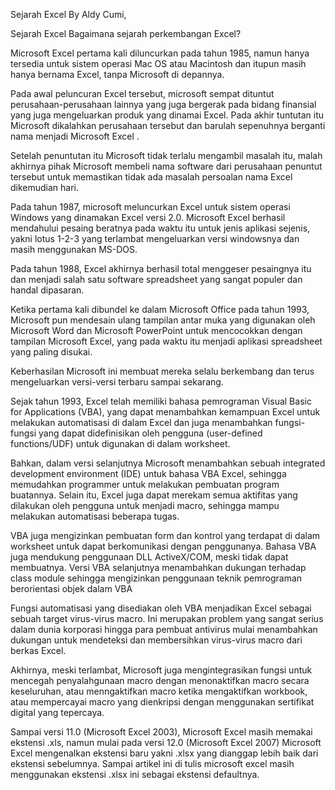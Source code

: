 Sejarah Excel
By Aldy Cumi,

Sejarah Excel
Bagaimana sejarah perkembangan Excel?

Microsoft Excel pertama kali diluncurkan pada tahun 1985, namun hanya tersedia untuk sistem operasi Mac OS atau Macintosh dan itupun masih hanya bernama Excel, tanpa Microsoft di depannya.

Pada awal peluncuran Excel tersebut, microsoft sempat dituntut perusahaan-perusahaan lainnya yang juga bergerak pada bidang finansial yang juga mengeluarkan produk yang dinamai Excel. Pada akhir tuntutan itu Microsoft dikalahkan perusahaan tersebut dan barulah sepenuhnya berganti nama menjadi Microsoft Excel . 

Setelah penuntutan itu Microsoft tidak terlalu mengambil masalah itu, malah akhirnya pihak Microsoft membeli nama software dari perusahaan penuntut tersebut untuk memastikan tidak ada masalah persoalan nama Excel dikemudian hari.

Pada tahun 1987, microsoft meluncurkan Excel untuk sistem operasi Windows yang dinamakan Excel versi 2.0. Microsoft Excel berhasil mendahului pesaing beratnya pada waktu itu untuk jenis aplikasi sejenis, yakni lotus 1-2-3 yang terlambat mengeluarkan versi windowsnya dan masih menggunakan MS-DOS.

Pada tahun 1988, Excel akhirnya berhasil total menggeser pesaingnya itu dan menjadi salah satu software spreadsheet yang sangat populer dan handal dipasaran.


Ketika pertama kali dibundel ke dalam Microsoft Office pada tahun 1993, Microsoft pun mendesain ulang tampilan antar muka yang digunakan oleh Microsoft Word dan Microsoft PowerPoint untuk mencocokkan dengan tampilan Microsoft Excel, yang pada waktu itu menjadi aplikasi spreadsheet yang paling disukai.

Keberhasilan Microsoft ini membuat mereka selalu berkembang dan terus mengeluarkan versi-versi terbaru sampai sekarang.

Sejak tahun 1993, Excel telah memiliki bahasa pemrograman Visual Basic for Applications (VBA), yang dapat menambahkan kemampuan Excel untuk melakukan automatisasi di dalam Excel dan juga menambahkan fungsi-fungsi yang dapat didefinisikan oleh pengguna (user-defined functions/UDF) untuk digunakan di dalam worksheet.

Bahkan, dalam versi selanjutnya Microsoft menambahkan sebuah integrated development environment (IDE) untuk bahasa VBA Excel, sehingga memudahkan programmer untuk melakukan pembuatan program buatannya. Selain itu, Excel juga dapat merekam semua aktifitas yang dilakukan oleh pengguna untuk menjadi macro, sehingga mampu melakukan automatisasi beberapa tugas.

VBA juga mengizinkan pembuatan form dan kontrol yang terdapat di dalam worksheet untuk dapat berkomunikasi dengan penggunanya. Bahasa VBA juga mendukung penggunaan DLL ActiveX/COM, meski tidak dapat membuatnya. Versi VBA selanjutnya menambahkan dukungan terhadap class module sehingga mengizinkan penggunaan teknik pemrograman berorientasi objek dalam VBA

Fungsi automatisasi yang disediakan oleh VBA menjadikan Excel sebagai sebuah target virus-virus macro. Ini merupakan problem yang sangat serius dalam dunia korporasi hingga para pembuat antivirus mulai menambahkan dukungan untuk mendeteksi dan membersihkan virus-virus macro dari berkas Excel.

Akhirnya, meski terlambat, Microsoft juga mengintegrasikan fungsi untuk mencegah penyalahgunaan macro dengan menonaktifkan macro secara keseluruhan, atau menngaktifkan macro ketika mengaktifkan workbook, atau mempercayai macro yang dienkripsi dengan menggunakan sertifikat digital yang tepercaya.

Sampai versi 11.0 (Microsoft Excel 2003), Microsoft Excel masih memakai ekstensi .xls, namun mulai pada versi 12.0 (Microsoft Excel 2007) Microsoft Excel mengenalkan ekstensi baru yakni .xlsx yang dianggap lebih baik dari ekstensi sebelumnya. Sampai artikel ini di tulis microsoft excel masih menggunakan ekstensi .xlsx ini sebagai ekstensi defaultnya.